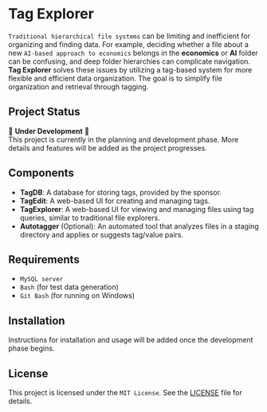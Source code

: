 # **Tag Explorer**

`Traditional hierarchical file systems` can be limiting and inefficient for organizing and finding data. For example, deciding whether a file about a new `AI-based approach to economics` belongs in the **economics** or **AI** folder can be confusing, and deep folder hierarchies can complicate navigation. **Tag Explorer** solves these issues by utilizing a tag-based system for more flexible and efficient data organization. The goal is to simplify file organization and retrieval through tagging.

## **Project Status**

🚧 **Under Development** 🚧  
This project is currently in the planning and development phase. More details and features will be added as the project progresses.

## **Components**

- **TagDB**: A database for storing tags, provided by the sponsor.
- **TagEdit**: A web-based UI for creating and managing tags.
- **TagExplorer**: A web-based UI for viewing and managing files using tag queries, similar to traditional file explorers.
- **Autotagger** (Optional): An automated tool that analyzes files in a staging directory and applies or suggests tag/value pairs.

## **Requirements**

- `MySQL server`
- `Bash` (for test data generation)
- `Git Bash` (for running on Windows)

## **Installation**

Instructions for installation and usage will be added once the development phase begins.

## **License**

This project is licensed under the `MIT License`. See the [LICENSE](LICENSE) file for details.
